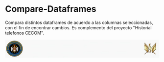 # Compare-Dataframes
Compara distintos dataframes de acuerdo a las columnas seleccionadas, con el fin de encontrar cambios.
Es complemento del proyecto "Historial telefonos CECOM".


<img src="Escudo2.jpeg">
